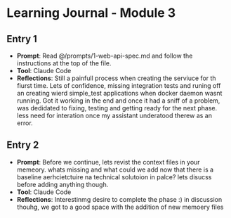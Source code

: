 # Learning Journal - Module 3

## Entry 1

- **Prompt**: Read @/prompts/1-web-api-spec.md and follow the instructions at the top of the file.
- **Tool**: Claude Code
- **Reflections**: Still a painfull process when creating the serviuce for th fiurst time. Lets of confidence, missing integration tests and runing off an creating wierd simple_test applications when docker daemon wasnt running. Got it working in the end and once it had a sniff of a problem, was dedidated to fixing, testing and getting ready for the next phase. less need for interation once my assistant underatood therew as an error.

## Entry 2

- **Prompt**: Before we continue, lets revist the context
  files in your memeory. whats missing and
  what could we add now that there is a
  baseline aerhcietctuire na technical
  solutoion in palce? lets disucss before
  adding anything though.
- **Tool**: Claude Code
- **Reflections**: Interestinmg desire to complete the phase :) in discussion thouhg, we got to  a good space with the addition of new memoery files